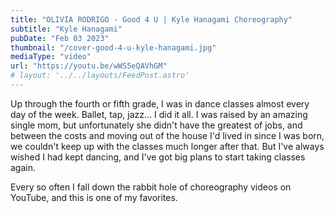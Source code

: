 ```yaml
---
title: "OLIVIA RODRIGO - Good 4 U | Kyle Hanagami Choreography"
subtitle: "Kyle Hanagami"
pubDate: "Feb 03 2023"
thumbnail: "/cover-good-4-u-kyle-hanagami.jpg"
mediaType: "video"
url: "https://youtu.be/wWS5eQAVhGM"
# layout: '../../layouts/FeedPost.astro'
---
```


Up through the fourth or fifth grade, I was in dance classes almost every day of the week. Ballet, tap, jazz... I did it all. I was raised by an amazing single mom, but unfortunately she didn't have the greatest of jobs, and between the costs and moving out of the house I'd lived in since I was born, we couldn't keep up with the classes much longer after that. But I've always wished I had kept dancing, and I've got big plans to start taking classes again.

Every so often I fall down the rabbit hole of choreography videos on YouTube, and this is one of my favorites. 